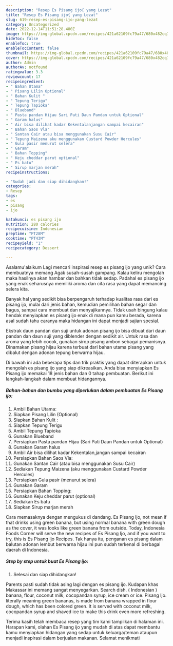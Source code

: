```yaml
---
description: "Resep Es Pisang ijo{ yang Lezat"
title: "Resep Es Pisang ijo{ yang Lezat"
slug: 619-resep-es-pisang-ijo-yang-lezat
category: Uncategorized
date: 2022-12-14T11:51:28.480Z
image: https://img-global.cpcdn.com/recipes/421a62109fc79a47/680x482cq70/es-pisang-ijo-foto-resep-utama.jpg
hideToc: false
enableToc: true
enableTocContent: false
thumbnail: https://img-global.cpcdn.com/recipes/421a62109fc79a47/680x482cq70/es-pisang-ijo-foto-resep-utama.jpg
cover: https://img-global.cpcdn.com/recipes/421a62109fc79a47/680x482cq70/es-pisang-ijo-foto-resep-utama.jpg
author: Admin
authorAv: notfound
ratingvalue: 3.3
reviewcount: 17
recipeingredient:
- " Bahan Utama"
- " Pisang Lilin Optional"
- " Bahan Kulit "
- " Tepung Terigu"
- " Tepung Tapioka"
- " Blueband"
- " Pasta pandan Hijau Sari Pati Daun Pandan untuk Optional"
- " Garam halus"
- " Air bisa dilihat kadar Kekentalanjangan sampai kecairan"
- " Bahan Saos Vla"
- " Santan Cair atau bisa menggunakan Susu Cair"
- " Tepung Maizena aku menggunakan Custard Powder Hercules"
- " Gula pasir menurut selera"
- " Garam"
- " Bahan Topping"
- " Keju cheddar parut optional"
- " Es batu"
- " Sirup marjan merah"
recipeinstructions:

- "Sudah jadi dan siap dihidangkan!"
categories:
- Resep
tags:
- es
- pisang
- ijo

katakunci: es pisang ijo 
nutrition: 280 calories
recipecuisine: Indonesian
preptime: "PT28M"
cooktime: "PT43M"
recipeyield: "1"
recipecategory: Dessert

---
```



Asalamu'alaikum Lagi mencari inspirasi resep es pisang ijo yang unik? Cara membuatnya memang Agak susah-susah gampang. Kalau keliru mengolah maka hasilnya akan hambar dan bahkan tidak sedap. Padahal es pisang ijo yang enak seharusnya memiliki aroma dan cita rasa yang dapat memancing selera kita.


Banyak hal yang sedikit bisa berpengaruh terhadap kualitas rasa dari es pisang ijo, mulai dari jenis bahan, kemudian pemilihan bahan segar dan bagus, sampai cara membuat dan menyajikannya. Tidak usah bingung kalau hendak menyiapkan es pisang ijo enak di mana pun kamu berada, karena asal sudah tahu caranya maka hidangan ini dapat menjadi sajian spesial.

Ekstrak daun pandan dan suji untuk adonan pisang ijo bisa dibuat dari daun pandan dan daun suji yang diblender dengan sedikit air. Untuk rasa dan aroma yang lebih cocok, gunakan sirop pisang ambon sebagai pemanisnya. Dinamakan pisang hijau karena terbuat dari bahan utama pisang yang dibalut dengan adonan tepung berwarna hijau.


Di bawah ini ada beberapa tips dan trik praktis yang dapat diterapkan untuk mengolah es pisang ijo yang siap dikreasikan. Anda bisa menyiapkan Es Pisang ijo memakai 18 jenis bahan dan 0 tahap pembuatan. Berikut ini langkah-langkah dalam membuat hidangannya.

<!--inarticleads1-->

##### Bahan-bahan dan bumbu yang diperlukan dalam pembuatan Es Pisang ijo:

1. Ambil  Bahan Utama:
1. Siapkan  Pisang Lilin (Optional)
1. Siapkan  Bahan Kulit :
1. Siapkan  Tepung Terigu
1. Ambil  Tepung Tapioka
1. Gunakan  Blueband
1. Persiapkan  Pasta pandan Hijau (Sari Pati Daun Pandan untuk Optional)
1. Gunakan  Garam halus
1. Ambil  Air bisa dilihat kadar Kekentalan,jangan sampai kecairan
1. Persiapkan  Bahan Saos Vla:
1. Gunakan  Santan Cair (atau bisa menggunakan Susu Cair)
1. Sediakan  Tepung Maizena (aku menggunakan Custard Powder Hercules)
1. Persiapkan  Gula pasir (menurut selera)
1. Gunakan  Garam
1. Persiapkan  Bahan Topping:
1. Gunakan  Keju cheddar parut (optional)
1. Sediakan  Es batu
1. Siapkan  Sirup marjan merah


Cara memasaknya dengan mengukus di dandang. Es Pisang Ijo, not mean if that drinks using green banana, but using normal banana with green dough as the cover, it was looks like green banana from outside. Today, Indonesia Foods Corner will serve the new recipes of Es Pisang Ijo, and if you want to try, this is Es Pisang Ijo Recipes. Tak hanya itu, penganan es pisang dalam balutan adonan lembut berwarna hijau ini pun sudah terkenal di berbagai daerah di Indonesia. 

<!--inarticleads2-->

##### Step by step untuk buat Es Pisang ijo:


1. Selesai dan siap dihidangkan!

Parents pasti sudah tidak asing lagi dengan es pisang ijo. Kudapan khas Makassar ini memang sangat menyegarkan. Search dish. ( Indonesian ) banana, flour, coconut milk, cocopandan syrup, ice cream or ice. Pisang Ijo. literally meaning green bananas, is made from banana wrapped in flour dough, which has been colored green. It is served with coconut milk, cocopandan syrup and shaved ice to make this drink even more refreshing. 

Terima kasih telah membaca resep yang tim kami tampilkan di halaman ini. Harapan kami, olahan Es Pisang ijo yang mudah di atas dapat membantu kamu menyiapkan hidangan yang sedap untuk keluarga/teman ataupun menjadi inspirasi dalam berjualan makanan. Selamat menikmati
